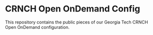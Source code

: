# CRNCH Open OnDemand Config

This repository contains the public pieces of our Georgia Tech CRNCH Open OnDemand configuration. 
